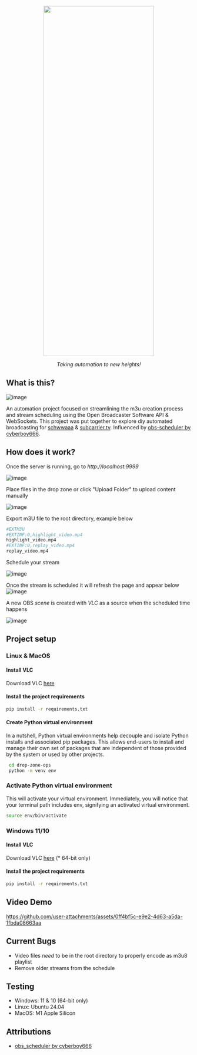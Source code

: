 <p align="center">
  <img width="300px" height="950px" src="https://github.com/user-attachments/assets/e3551d8c-dce3-4b38-be46-631013c78e06"/>  
</p>


<p align="center"><em>Taking automation to new heights!</em></p> 

## What is this?
![image](https://github.com/user-attachments/assets/004a37a7-f267-46a4-9684-e0a27ac535cd)

An automation project focused on streamlining the m3u creation process and stream scheduling using the Open Broadcaster Software API & WebSockets. This project was put together to explore diy automated broadcasting for [schwwaaa](https://schwwaaa.net/) & [subcarrier.tv](https://subcarrier.tv/). Influenced by [obs-scheduler by cyberboy666](https://github.com/cyberboy666/obs_scheduler?tab=readme-ov-file).

## How does it work? 

Once the server is running, go to _http://localhost:9999_

![image](https://github.com/user-attachments/assets/8fc34706-f0a5-4173-8edd-3d831f032515)

Place files in the drop zone or click "Upload Folder" to upload content manually

![image](https://github.com/user-attachments/assets/5a8dedca-5102-4b9a-b7cb-42685286445f)

Export m3U file to the root directory, example below

``` bash
#EXTM3U
#EXTINF:0,highlight_video.mp4
highlight_video.mp4
#EXTINF:0,replay_video.mp4
replay_video.mp4
```

Schedule your stream

![image](https://github.com/user-attachments/assets/4add66dd-4ce1-40cc-92eb-cea1b7e98b6b)

Once the stream is scheduled it will refresh the page and appear below
![image](https://github.com/user-attachments/assets/5298e22d-eb81-45ba-a1db-ef214a7f8e38)

A new OBS _scene_ is created with _VLC_ as a source when the scheduled time happens

![image](https://github.com/user-attachments/assets/d454c646-9b22-4338-b380-40ecb9721c73)

## Project setup

### Linux & MacOS 

#### Install VLC
Download VLC [here](https://www.videolan.org/)

#### Install the project requirements
``` bash
pip install -r requirements.txt
```

#### Create Python virtual environment
In a nutshell, Python virtual environments help decouple and isolate Python installs and associated pip packages. This allows end-users to install and manage their own set of packages that are independent of those provided by the system or used by other projects.
```bash
 cd drop-zone-ops
 python -m venv env
```

### Activate Python virtual environment
This will activate your virtual environment. Immediately, you will notice that your terminal path includes env, signifying an activated virtual environment.

``` bash
source env/bin/activate
```

### Windows 11/10

#### Install VLC
Download VLC [here](https://www.videolan.org/) (* 64-bit only)

#### Install the project requirements
``` bash
pip install -r requirements.txt
```

## Video Demo
https://github.com/user-attachments/assets/0ff4bf5c-e9e2-4d63-a5da-1fbda08663aa

## Current Bugs
- Video files _need_ to be in the root directory to properly encode as m3u8 playlist
- Remove older streams from the schedule

## Testing
- Windows: 11 & 10 (64-bit only) 
- Linux: Ubuntu 24.04
- MacOS: M1 Apple Silicon

## Attributions
- [obs_scheduler by cyberboy666](https://github.com/cyberboy666/obs_scheduler?tab=readme-ov-file)
